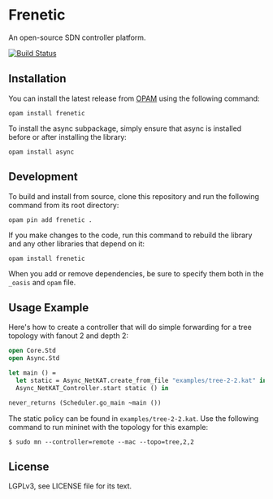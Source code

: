 # Frenetic

An open-source SDN controller platform.

[![Build Status](https://travis-ci.org/frenetic-lang/frenetic.png)](https://travis-ci.org/frenetic-lang/frenetic)

## Installation

You can install the latest release from [OPAM](http://opam.ocamlpro.com/) using
the following command:

    opam install frenetic

To install the async subpackage, simply ensure that async is installed before
or after installing the library:

    opam install async

## Development

To build and install from source, clone this repository and run the following
command from its root directory:

    opam pin add frenetic .

If you make changes to the code, run this command to rebuild the library and
any other libraries that depend on it:

    opam install frenetic

When you add or remove dependencies, be sure to specify them both in the
`_oasis` and `opam` file.

## Usage Example

Here's how to create a controller that will do simple forwarding for a tree
topology with fanout 2 and depth 2:

```ocaml
open Core.Std
open Async.Std

let main () =
  let static = Async_NetKAT.create_from_file "examples/tree-2-2.kat" in
  Async_NetKAT_Controller.start static () in

never_returns (Scheduler.go_main ~main ())
```

The static policy can be found in `examples/tree-2-2.kat`. Use the following
command to run mininet with the topology for this example:

    $ sudo mn --controller=remote --mac --topo=tree,2,2

## License

LGPLv3, see LICENSE file for its text.
